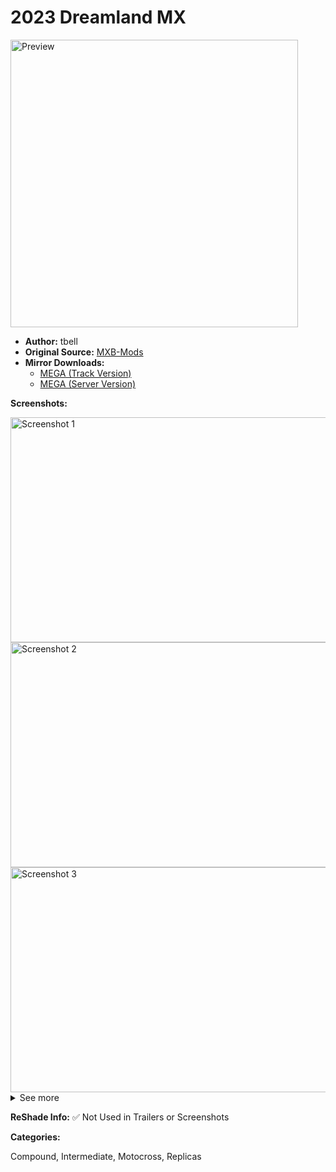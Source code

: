 # 2023 Dreamland MX

<img src="https://github.com/BrinkleyPT/MX-Bikes-Community-Mods-Archive/blob/fc3a8eb1f81a45a8d9673ac891f3af9f66c8e418/.assets/2023%20Dreamland%20MX/6.png" alt="Preview" width="460" height="460">

- **Author:** tbell
- **Original Source:** [MXB-Mods](https://mxb-mods.com/2023-dreamland-mx/#download)
- **Mirror Downloads:**
  - [MEGA (Track Version)](https://mega.nz/file/VUJ1QahJ#KIG4OcBlZ9j6JFfYUymgHnc0j-zYrKMq5bt-67lW7ww)
  - [MEGA (Server Version)](https://mega.nz/file/oUJD0Brb#J5uDsHZWo7jZDTxVco6oFXLrzNoaAJC5Gxnzy7z4fXI)

**Screenshots:**

<img src="https://github.com/BrinkleyPT/MX-Bikes-Community-Mods-Archive/blob/3b51a343e951b51a87ed1fb16ed245abf4b050fc/.assets/2023%20Dreamland%20MX/3.png" alt="Screenshot 1" width="640" height="360">
<img src="https://github.com/BrinkleyPT/MX-Bikes-Community-Mods-Archive/blob/b92abab78bb163e04c1b996363dacdcd45a5c4d6/.assets/2023%20Dreamland%20MX/5.png" alt="Screenshot 2" width="640" height="360">
<img src="https://github.com/BrinkleyPT/MX-Bikes-Community-Mods-Archive/blob/03053d892fcdb7247e8b6553c1c752fe6a515f5d/.assets/2023%20Dreamland%20MX/1.png" alt="Screenshot 3" width="640" height="360"> <details>

<summary>See more</summary>
<br>
<img src="https://github.com/BrinkleyPT/MX-Bikes-Community-Mods-Archive/blob/2e642708e6b0c6e4932b35ad16cf5f1ec6e79ae5/.assets/2023%20Dreamland%20MX/4.png" alt="Screenshot 4" width="640" height="360">
<img src="https://github.com/BrinkleyPT/MX-Bikes-Community-Mods-Archive/blob/003b1c2eeec24fe2bc933658bef919d4c49b1879/.assets/2023%20Dreamland%20MX/2-1.png" alt="Screenshot 5" width="640" height="360"> </details>

**ReShade Info:** ✅ Not Used in Trailers or Screenshots

**Categories:**

Compound, Intermediate, Motocross, Replicas
